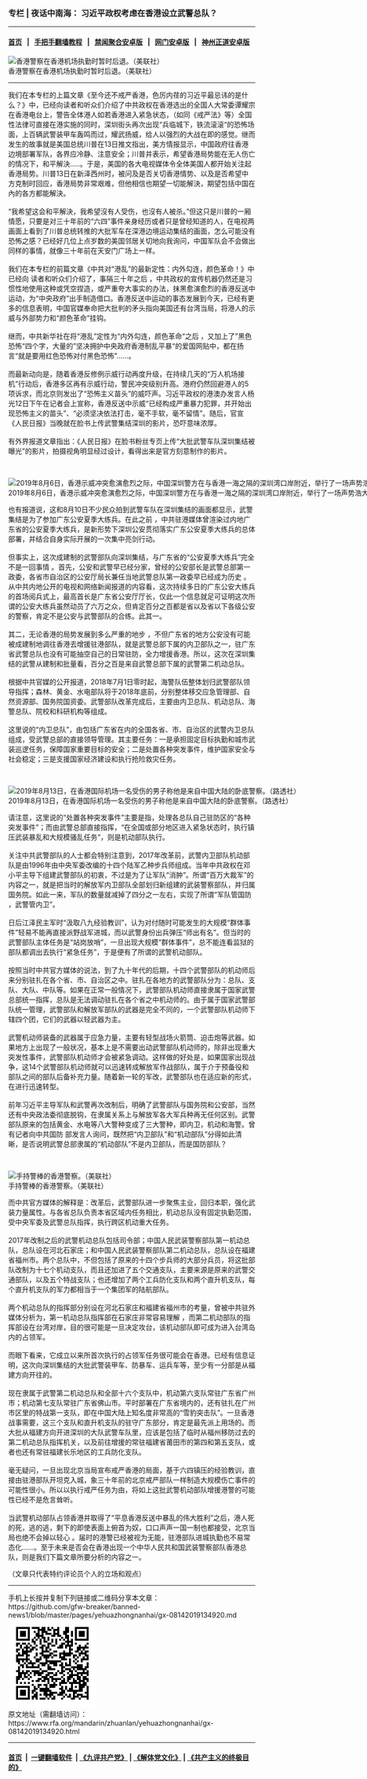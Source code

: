 ### 专栏 | 夜话中南海： 习近平政权考虑在香港设立武警总队？
------------------------

#### [首页](https://github.com/gfw-breaker/banned-news1/blob/master/README.md) &nbsp;&nbsp;|&nbsp;&nbsp; [手把手翻墙教程](https://github.com/gfw-breaker/guides/wiki) &nbsp;&nbsp;|&nbsp;&nbsp; [禁闻聚合安卓版](https://github.com/gfw-breaker/bn-android) &nbsp;&nbsp;|&nbsp;&nbsp; [网门安卓版](https://github.com/oGate2/oGate) &nbsp;&nbsp;|&nbsp;&nbsp; [神州正道安卓版](https://github.com/SzzdOgate/update) 



<div id="headerimg">
 <img alt="香港警察在香港机场执勤时暂时后退。（美联社）" src="https://www.rfa.org/mandarin/zhuanlan/yehuazhongnanhai/gx-08142019134920.html/AP_19225639283709.jpg/@@images/80465084-45e8-43f8-85aa-1a7e2e54fab4.jpeg" title="香港警察在香港机场执勤时暂时后退。（美联社）"/>
 <div id="headerimgcontents">
  <div id="headerimgcaption">
   <span>
    香港警察在香港机场执勤时暂时后退。（美联社）
   </span>
   <!-- zoomattribute -->
  </div>
  <!-- headerimgcaption -->
 </div>
 <!-- headerimagecontents -->
</div>

<hr/>
<div id="storytext">
 <div>
  <div class="slot_header">
  </div>
 </div>
 <p>
  我们在本专栏的上篇文章《至今还不戒严香港，色厉内荏的习近平最忌讳的是什么？》中，已经向读者和听众们介绍了中共政权在香港选出的全国人大常委谭耀宗在香港电台上，警告全体港人如若香港进入紧急状态，（如同《戒严法》等）全国性法律可直接在港实施的同时，深圳街头再次出现“兵临城下，铁流滚滚“的恐怖场面，上百辆武警装甲车轰鸣而过，耀武扬威，给人以强烈的大战在即的感觉。继而发生的故事就是美国总统川普在13日推文指出，美方情报显示，中国政府往香港边境部署军队，各界应冷静、注意安全；川普并表示，希望香港局势能在无人伤亡的情况下，和平解決…..。于是，美国的各大电视媒体令全体美国人都开始关注起香港局势。川普13日在新泽西州时，被问及是否关切香港情势、以及是否希望中方克制时回应，香港局势非常艰难，但他相信也期望一切能解決，期望包括中国在內的各方都能解決。
  <br/>
  <br/>
  “我希望这会和平解決，我希望沒有人受伤，也沒有人被杀。”但这只是川普的一厢情愿，只要是对三十年前的“六四”事件亲身经历或者只是曾经知道的人，在电视两画面上看到了川普总统转推的大批军车在深港边境运动集结的画面，怎么可能没有恐怖之感？已经好几位上点岁数的美国邻居关切地向我询问，中国军队会不会做出同样的事情，就像三十年前在天安门广场上一样。
  <br/>
  <br/>
  我们在本专栏的前篇文章《中共对“港乱”的最新定性：内外勾连，颜色革命！》中已经向 读者和听众们介绍了，事隔三十年之后 ，中共政权的宣传机器仍然还是习惯性地使用这种或凭空捏造，或严重夸大事实的办法，抹黑愈演愈烈的香港反送中运动，为“中央政府”出手制造借口。香港反送中运动的事态发展到今天，已经有更多的信息表明，中国官媒奉命把大批判的矛头指向美国还有台湾当局，将港人的示威与外部势力和“颜色革命”挂钩。
  <br/>
  <br/>
  继而，中共新华社在将“港乱”定性为“内外勾连，颜色革命“之后 ，又加上了”黑色恐怖“四个字，大量的”坚决拥护中央政府香港制乱平暴“的爱国网贴中，都在扬言“就是要用红色恐怖对付黑色恐怖”……。
  <br/>
  <br/>
  而最新动向是，随着香港反修例示威行动再度升级，在持续几天的“万人机场接机”行动后，香港多区再有示威行动，警民冲突级别升高。港府仍然回避港人的5项诉求，而北京则发出了“恐怖主义苗头”的威吓声。习近平政权的港澳办发言人杨光12日下午在记者会上宣称，香港反送中示威“已经构成严重暴力犯罪，并开始出现恐怖主义的苗头”、“必须坚决依法打击，毫不手软，毫不留情”。随后，官宣《人民日报》当晚就在脸书上传武警集结深圳的影片，恐吓意味浓厚。
  <br/>
  <br/>
  有外界报道文章指出：《人民日报》在脸书粉丝专页上传“大批武警车队深圳集结被曝光”的影片，拍摄视角明显经过设计，看得出来是官方刻意制作的影片。
 </p>
 <p>
  <br/>
  <div class="image-inline captioned" style="width:1500px;">
   <div style="width:1500px;">
    <img alt="2019年8月6日，香港示威冲突愈演愈烈之际，中国深圳警方在与香港一海之隔的深圳湾口岸附近，举行了一场声势浩大的反恐防暴演习。（法新社）" src="https://www.rfa.org/mandarin/yataibaodao/gangtai/ql2-08142019063017.html/2019-06-30T082246Z_202788107_RC14EF218030_RTRMADP_3_HONGKONG-ANNIVERSARY-CHINA-ARMY.JPG" title="2019年8月6日，香港示威冲突愈演愈烈之际，中国深圳警方在与香港一海之隔的深圳湾口岸附近，举行了一场声势浩大的反恐防暴演习。（法新社）
"/>
   </div>
   <div class="image-caption">
    <span style="width:1500px;">
     2019年8月6日，香港示威冲突愈演愈烈之际，中国深圳警方在与香港一海之隔的深圳湾口岸附近，举行了一场声势浩大的反恐防暴演习。（法新社）
    </span>
    <span class="copyright">
    </span>
   </div>
  </div>
 </p>
 <p>
  也有报道说，这和8月10日不少民众拍到武警车队在深圳集结的画面都显示，武警集结是为了参加广东公安夏季大练兵。在此之前 ，中共驻港媒体曾渲染过内地广东省的公安夏季大练兵，是新形势下深圳公安贯彻落实广东公安夏季大练兵的总体部署，并结合自身实际开展的一次集中亮剑行动。
  <br/>
  <br/>
  但事实上，这次成建制的武警部队向深圳集结，与广东省的“公安夏季大练兵”完全不是一回事情 。首先，公安和武警早已经分家，曾经的公安部长是武警总部第一政委，各省市自治区的公安厅局长兼任当地武警总队第一政委早已经成为历史 。从中共内地公开的电视和网络新闻报道的内容看，这次持续多日的广东公安大练兵的首场阅兵式上，最高首长是广东省公安厅厅长，仅此一个信息就足可证明这次所谓的公安大练兵虽然动员了六万之众，但肯定百分之百都是省以及省以下各级公安的警察，肯定不是公安与武警部队的合练。此其一。
  <br/>
  <br/>
  其二，无论香港的局势发展到多么严重的地步 ，不但广东省的地方公安没有可能被成建制地调往香港去增援驻港部队，就是武警总部下属的内卫部队之一，驻广东省武警总队也没有可能抽空自己的日常驻防，全力增援香港。所以，这次在深圳集结的武警从建制和批量看，百分之百是来自武警总部下属的武警第二机动总队。
  <br/>
  <br/>
  根据中共官媒的公开报道，2018年7月1日零时起，海警队伍整体划归武警部队领导指挥；森林、黄金、水电部队将于2018年底前，分别整体移交应急管理部、自然资源部、国务院国资委。武警部队改革完成后，主要由内卫总队、机动总队、海警总队、院校和科研机构等组成。
  <br/>
  <br/>
  这里说的“内卫总队”，由包括广东省在内的全国各省、市、自治区的武警内卫总队组成，受武警总部的直接领导管理。其主要任务：一是承担固定目标执勤和城市武装巡逻任务，保障国家重要目标的安全；二是处置各种突发事件，维护国家安全与社会稳定；三是支援国家经济建设和执行抢险救灾任务。
 </p>
 <p>
  <br/>
  <div class="image-inline captioned" style="width:1500px;">
   <div style="width:1500px;">
    <img alt="2019年8月13日，在香港国际机场一名受伤的男子称他是来自中国大陆的卧底警察。（路透社）" src="https://www.rfa.org/mandarin/yataibaodao/gangtai/gf-08142019082757.html/2019-08-14T040217Z_1606943420_RC149BC15190_RTRMADP_3_HONGKONG-PROTESTS-1.JPG" title="2019年8月13日，在香港国际机场一名受伤的男子称他是来自中国大陆的卧底警察。（路透社）
"/>
   </div>
   <div class="image-caption">
    <span style="width:1500px;">
     2019年8月13日，在香港国际机场一名受伤的男子称他是来自中国大陆的卧底警察。（路透社）
    </span>
    <span class="copyright">
    </span>
   </div>
  </div>
 </p>
 <p>
  请注意，这里说的“处置各种突发事件”主要是指，处理各总队自己驻防区的“各种突发事件”；而由武警总部直接指挥，“在全国或部分地区进入紧急状态时，执行镇压武装暴乱和大规模骚乱任务“，则是机动部队执行。
  <br/>
  <br/>
  关注中共武警部队的人士都会特别注意到，2017年改革前，武警内卫部队机动部队是由1996年由中央军委改编的十四个陆军乙种步兵师组成。当年中共政权在邓小平主导下组建武警部队的初衷，不过是为了让军队“消肿”。所谓“百万大裁军”的内容之一，就是把当时的解放军内卫部队全部划归新组建的武装警察部队，并归属国务院。如此一来，军队的数量就减掉了四分之一左右，实现了所谓“军队管国防 ，武警管内卫”。
  <br/>
  <br/>
  日后江泽民主军时“汲取八九经验教训”，认为对付随时可能发生的大规模“群体事件”轻易不能再直接派野战军进城，而以武警身份出兵弹压“师出有名”。但当时的武警部队主体任务是“站岗放哨”，一旦出现大规模“群体事件”，总不能连看监狱的部队都调出去执行“紧急任务”，于是便有了所谓的武警机动部队。
  <br/>
  <br/>
  按照当时中共官方媒体的说法，到了九十年代的后期，十四个武警部队的机动师后来分别驻扎在各个省、市、自治区之中。驻扎在各地方的武警部队分为：总队、支队、大队、中队等。如果在正常一般情况下，武警部队机动师直接隶属于国家武警总部统一指挥，总队是无法调动驻扎在各个省之中机动师的。由于属于国家武警部队统一管理，武警部队和解放军部队的武器是完全不同的，一个武警部队机动师下辖四个团，它们的武器以轻武器为主。
  <br/>
  <br/>
  武警机动师装备的武器属于应急力量，主要有轻型战场火箭筒、迫击炮等武器。如果地方上出现了一般状况，基本上是不需要出动武警部队机动师的，除非出现重大突发性事件，武警部队机动师才会被紧急调动。这样做的好处是，如果国家出现战争，这14个武警部队机动师就可以迅速转成解放军作战部队，属于介于预备役和部队之间的部队后备补充力量。随着新一轮的军改，武警部队也在适应新的形式，在进行迅速转型。
  <br/>
  <br/>
  前年习近平主导军队和武警再次改制后，明确了武警部队与国务院和公安部，当然还有中央政法委彻底脱钩，在隶属关系上与解放军各大军兵种再无任何区别。武警部队原来的包括黄金、水电等八大警种变成了三大警种，即内卫，机动和海警。曾有记者向中共国防 部发言人询问，既然把“内卫部队”和“机动部队”分得如此清晰，是否说明武警总部隶属的“机动部队”不是内卫部队，而是国防部队？
 </p>
 <p>
  <br/>
  <div class="image-inline captioned" style="width:1500px;">
   <div style="width:1500px;">
    <img alt="手持警棒的香港警察。（美联社）" src="https://www.rfa.org/mandarin/zhuanlan/yehuazhongnanhai/gx-08142019134920.html/AP_19225622352960.jpg" title="手持警棒的香港警察。（美联社）"/>
   </div>
   <div class="image-caption">
    <span style="width:1500px;">
     手持警棒的香港警察。（美联社）
    </span>
    <span class="copyright">
    </span>
   </div>
  </div>
 </p>
 <p>
  而中共官方媒体的解释是：改革后，武警部队进一步聚焦主业，回归本职，强化武装力量属性。与各省总队负责本省区域内任务相比，机动总队没有固定执勤范围，受中央军委及武警总队指挥，执行跨区机动重大任务。
  <br/>
  <br/>
  2017年改制之后的武警机动总队包括司令部；中国人民武装警察部队第一机动总队，总队设在河北石家庄；和中国人民武装警察部队第二机动总队，总队设在福建省福州市。两个总队中，不但包括了原来的十四个步兵师的大部分兵员，将这批部队改制为十七个机动支队，而且还加进了五个交通支队，主要来源是原来的武警交通部队，以及五个特战支队；也还增加了两个工兵防化支队和两个直升机支队，每个直升机支队的军力都相当于一个集团军的陆航部队。
  <br/>
  <br/>
  两个机动总队的指挥部分别设在河北石家庄和福建省福州市的考量，曾被中共驻外媒体分析为，第一机动总队指挥部在石家庄非常容易理解 ，而第二机动部队的指挥部设在台湾对岸，目的很可能是一旦决定攻台，该机动部队即可成为进入台湾岛内的占领军。
  <br/>
  <br/>
  而眼下看来，它成立以来所首次执行的占领军任务很可能会在香港。已经有信息证明，这次向深圳集结的大批武警装甲车、防暴车、运兵车等，至少有一分部是从福建方向开往的。
  <br/>
  <br/>
  现在隶属于武警第二机动总队和全部十六个支队中，机动第六支队常驻广东省广州市；机动第七支队常驻广东省佛山市。平时部署在广东省境内的，还有驻扎在广州市区里的特战第一支队，即在中国大陆上知名度非常高的“雪豹突击队”。一旦香港战事需要，这三个支队和直升机支队的驻守广东部分，肯定是最先派上用场的。而大批从福建方向开进深圳的大队武警车队里，应该是包括了临时从福州移防过去的第二机动总队指挥机关，以及前往增援的常驻福建省莆田市的第四和第五支队，或者也还有常驻福建长乐地区的工兵防化支队。
  <br/>
  <br/>
  毫无疑问，一旦出现北京当局宣布戒严香港的局面，基于六四镇压的经验教训，直接由驻港部队开坦克入城，象三十年前的北京戒严部队一样制造大规模伤亡事件的可能性很小。所以以执行戒严任务为由，将如上这批武警机动部队增援港警的可能性已经不是危言耸听。
  <br/>
  <br/>
  当武警机动部队占领香港并取得了“平息香港反送中暴乱的伟大胜利”之后，港人死的死，逃的逃，剩下的即使表面上俯首为奴，口口声声一国一制也都接受，北京当局也绝不会掉以轻心 。届时的港警已经被视为无能，驻港部队进城执勤也不易常态化……。至于未来是否会在香港出现一个中华人民共和国武装警察部队香港总队，则是我们下篇文章所要分析的内容之一。
 </p>
 <p>
  （文章只代表特约评论员个人的立场和观点）
 </p>
</div>

<hr/>
手机上长按并复制下列链接或二维码分享本文章：<br/>
https://github.com/gfw-breaker/banned-news1/blob/master/pages/yehuazhongnanhai/gx-08142019134920.md <br/>
<a href='https://github.com/gfw-breaker/banned-news1/blob/master/pages/yehuazhongnanhai/gx-08142019134920.md'><img src='https://github.com/gfw-breaker/banned-news1/blob/master/pages/yehuazhongnanhai/gx-08142019134920.md.png'/></a> <br/>
原文地址（需翻墙访问）：https://www.rfa.org/mandarin/zhuanlan/yehuazhongnanhai/gx-08142019134920.html


------------------------
#### [首页](https://github.com/gfw-breaker/banned-news1/blob/master/README.md) &nbsp;|&nbsp; [一键翻墙软件](https://github.com/gfw-breaker/nogfw/blob/master/README.md) &nbsp;| [《九评共产党》](https://github.com/gfw-breaker/9ping.md/blob/master/README.md#九评之一评共产党是什么) | [《解体党文化》](https://github.com/gfw-breaker/jtdwh.md/blob/master/README.md) | [《共产主义的终极目的》](https://github.com/gfw-breaker/gczydzjmd.md/blob/master/README.md)

